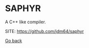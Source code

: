 # SAPHYR
 
 A C++ like compiler.
 
 SITE: https://github.com/jdm64/saphyr

 [Go back](https://portable-linux-apps.github.io/apps.html)
